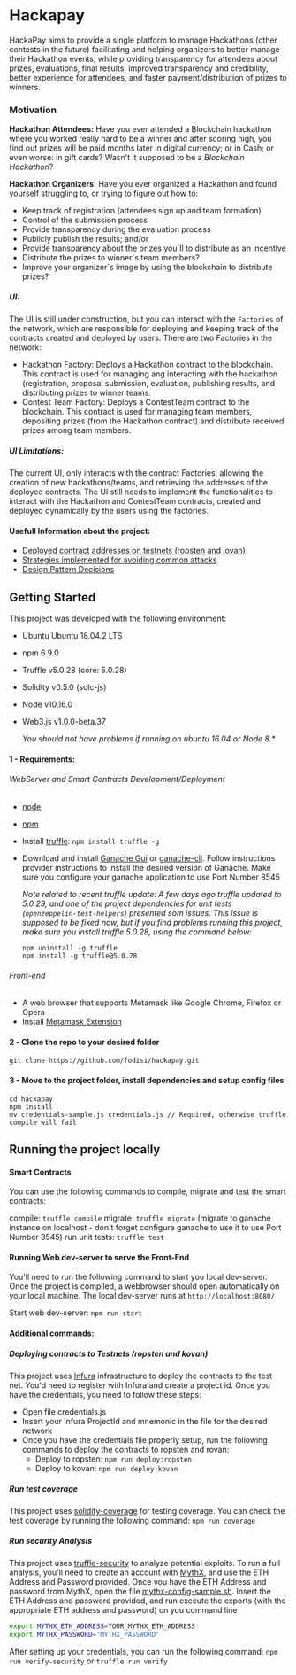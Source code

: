 # Hackapay

HackaPay aims to provide a single platform to manage Hackathons (other contests in the future) facilitating and helping organizers to better manage their Hackathon events, while providing transparency for attendees about prizes, evaluations, final results, improved transparency and credibility, better experience for attendees, and faster payment/distribution of prizes to winners.

### Motivation

**Hackathon Attendees:**
Have you ever attended a Blockchain hackathon where you worked really hard to be a winner and after scoring high, you find out prizes will be paid months later in digital currency; or in Cash; or even worse: in gift cards? Wasn't it supposed to be a _Blockchain Hackathon_?

**Hackathon Organizers:**
Have you ever organized a Hackathon and found yourself struggling to, or trying to figure out how to:

- Keep track of registration (attendees sign up and team formation)
- Control of the submission process
- Provide transparency during the evaluation process
- Publicly publish the results; and/or
- Provide transparency about the prizes you`ll to distribute as an incentive
- Distribute the prizes to winner`s team members?
- Improve your organizer`s image by using the blockchain to distribute prizes?

##### UI:

The UI is still under construction, but you can interact with the `Factories` of the network, which are responsible for deploying and keeping track of the contracts created and deployed by users. There are two Factories in the network:

- Hackathon Factory: Deploys a Hackathon contract to the blockchain. This contract is used for managing ang interacting with the hackathon (registration, proposal submission, evaluation, publishing results, and distributing prizes to winner teams.
- Contest Team Factory: Deploys a ContestTeam contract to the blockchain. This contract is used for managing team members, depositing prizes (from the Hackathon contract) and distribute received prizes among team members.

##### UI Limitations:

The current UI, only interacts with the contract Factories, allowing the creation of new hackathons/teams, and retrieving the addresses of the deployed contracts. The UI still needs to implement the functionalities to interact with the Hackathon and ContestTeam contracts, created and deployed dynamically by the users using the factories.

#### Usefull Information about the project:

- [Deployed contract addresses on testnets (ropsten and lovan)](deployed_addresses.txt)
- [Strategies implemented for avoiding common attacks](avoiding_common_attacks.md)
- [Design Pattern Decisions](design_pattern_decisions.md)

## Getting Started

This project was developed with the following environment:

- Ubuntu Ubuntu 18.04.2 LTS
- npm 6.9.0
- Truffle v5.0.28 (core: 5.0.28)
- Solidity v0.5.0 (solc-js)
- Node v10.16.0
- Web3.js v1.0.0-beta.37

  _You should not have problems if running on ubuntu 16.04 or Node 8.\*_

#### 1 - Requirements:

###### WebServer and Smart Contracts Development/Deployment

- [node](https://nodejs.org)
- [npm](https://www.npmjs.com/)
- Install [truffle](https://www.trufflesuite.com/truffle): `npm install truffle -g`
- Download and install [Ganache Gui](https://www.trufflesuite.com/ganache) or [ganache-cli](https://www.npmjs.com/package/ganache-cli). Follow instructions provider instructions to install the desired version of Ganache. Make sure you configure your ganache application to use Port Number 8545

  _Note related to recent truffle update:
  A few days ago truffle updated to 5.0.29, and one of the project dependencies for unit tests (`openzeppelin-test-helpers`) presented som issues. This issue is supposed to be fixed now, but if you find problems running this project, make sure you install truffle 5.0.28, using the command below:_

  ```
  npm uninstall -g truffle
  npm install -g truffle@5.0.28
  ```

###### Front-end

- A web browser that supports Metamask like Google Chrome, Firefox or Opera
- Install [Metamask Extension](https://metamask.io/)

#### 2 - Clone the repo to your desired folder

`git clone https://github.com/fodisi/hackapay.git`

#### 3 - Move to the project folder, install dependencies and setup config files

```
cd hackapay
npm install
mv credentials-sample.js credentials.js // Required, otherwise truffle compile will fail
```

## Running the project locally

#### Smart Contracts

You can use the following commands to compile, migrate and test the smart contracts:

compile: `truffle compile`
migrate: `truffle migrate` (migrate to ganache instance on localhost - don't forget configure ganache to use it to use Port Number 8545)
run unit tests: `truffle test`

#### Running Web dev-server to serve the Front-End

You'll need to run the following command to start you local dev-server. Once the project is compiled, a webbrowser should open automatically on your local machine. The local dev-server runs at `http://localhost:8080/`

Start web dev-server: `npm run start`

#### Additional commands:

##### Deploying contracts to Testnets (ropsten and kovan)

This project uses [Infura]() infrastructure to deploy the contracts to the test net. You'd need to register with Infura and create a project id. Once you have the credentials, you need to follow these steps:

- Open file credentials.js
- Insert your Infura ProjectId and mnemonic in the file for the desired network
- Once you have the credentials file properly setup, run the following commands to deploy the contracts to ropsten and rovan:
  - Deploy to ropsten: `npm run deploy:ropsten`
  - Deploy to kovan: `npm run deploy:kovan`

##### Run test coverage

This project uses [solidity-coverage](https://www.npmjs.com/package/solidity-coverage) for testing coverage. You can check the test coverage by running the following command:
`npm run coverage`

##### Run security Analysis

This project uses [truffle-security](https://github.com/ConsenSys/truffle-security) to analyze potential exploits.
To run a full analysis, you'll need to create an account with [MythX](https://mythx.io/), and use the ETH Address and Password provided.
Once you have the ETH Address and password from MythX, open the file [mythx-config-sample.sh](mythx-config-sample.sh). Insert the ETH Address and password provided, and run execute the exports (with the appropriate ETH address and password) on you command line

```sh
export MYTHX_ETH_ADDRESS=YOUR_MYTHX_ETH_ADDRESS
export MYTHX_PASSWORD='MYTHX_PASSWORD'
```

After setting up your credentials, you can run the following command:
`npm run verify-security` or `truffle run verify`
